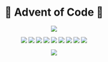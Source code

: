 <h1 align="center"> &#127876; Advent of Code &#127876; </h1>

<p align="center">
<!-- MDUP:BEG (RUN:./.scripts/gen_badges.py --total-only) -->
<a href="./README.md"><img src="https://img.shields.io/badge/total-202%20⭐-934a1b?style=for-the-badge"></img></a>
<!-- MDUP:END -->
</p>

<p align="center">
<!-- MDUP:BEG (RUN:./.scripts/gen_badges.py --link-to-dir) -->
<a href="./2023"><img src="https://img.shields.io/badge/2023-20%20⭐-9d441a?style=flat-square"></img></a>
<a href="./2022"><img src="https://img.shields.io/badge/2022-50%20⭐-239323?style=flat-square"></img></a>
<a href="./2021"><img src="https://img.shields.io/badge/2021-42%20⭐-447e21?style=flat-square"></img></a>
<a href="./2020"><img src="https://img.shields.io/badge/2020-50%20⭐-239323?style=flat-square"></img></a>
<a href="./2019"><img src="https://img.shields.io/badge/2019-8%20⭐-ce2416?style=flat-square"></img></a>
<a href="./2018"><img src="https://img.shields.io/badge/2018-4%20⭐-df1a15?style=flat-square"></img></a>
<a href="./2017"><img src="https://img.shields.io/badge/2017-4%20⭐-df1a15?style=flat-square"></img></a>
<a href="./2016"><img src="https://img.shields.io/badge/2016-14%20⭐-b63418?style=flat-square"></img></a>
<a href="./2015"><img src="https://img.shields.io/badge/2015-10%20⭐-c62917?style=flat-square"></img></a>
<!-- MDUP:END -->
</p>

<p align="center">
<a href="https://github.com/alexandru-dinu/advent-of-code/actions/workflows/tests.yml">
    <img src="https://github.com/alexandru-dinu/advent-of-code/actions/workflows/tests.yml/badge.svg">
    </img>
</a>
</p>
